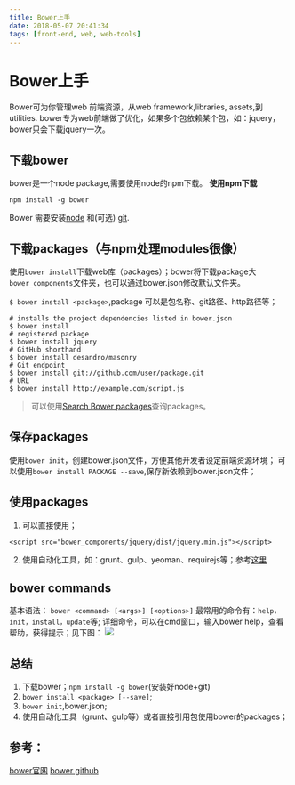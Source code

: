```yaml
---
title: Bower上手
date: 2018-05-07 20:41:34
tags: [front-end, web, web-tools]
---
```


# Bower上手
Bower可为你管理web 前端资源，从web framework,libraries, assets,到 utilities.
bower专为web前端做了优化，如果多个包依赖某个包，如：jquery，bower只会下载jquery一次。

## 下载bower
bower是一个node package,需要使用node的npm下载。
**使用npm下载**
````
npm install -g bower
````
Bower 需要安装[node](http://nodejs.org/) 和(可选) [git](http://git-scm.org/).

## 下载packages（与npm处理modules很像）
使用`bower install`下载web库（packages）；bower将下载package大`bower_components`文件夹，也可以通过bower.json修改默认文件夹。

`$ bower install <package>`,package 可以是包名称、git路径、http路径等；

```
# installs the project dependencies listed in bower.json
$ bower install
# registered package
$ bower install jquery
# GitHub shorthand
$ bower install desandro/masonry
# Git endpoint
$ bower install git://github.com/user/package.git
# URL
$ bower install http://example.com/script.js
```

>可以使用[Search Bower packages](http://bower.io/search)查询packages。

## 保存packages
使用`bower init`，创建bower.json文件，方便其他开发者设定前端资源环境；
可以使用`bower install PACKAGE --save`,保存新依赖到bower.json文件；

## 使用packages
1. 可以直接使用；
```
<script src="bower_components/jquery/dist/jquery.min.js"></script>
```
2. 使用自动化工具，如：grunt、gulp、yeoman、requirejs等；参考[这里](http://bower.io/docs/tools/)

## bower commands
基本语法：
`bower <command> [<args>] [<options>]`
最常用的命令有：`help，init，install，update`等;
详细命令，可以在cmd窗口，输入bower help，查看帮助，获得提示；见下图：
![](index_files/f3b30063-6d5b-457c-b089-6624cae0d7ea.png)


## 总结
1. 下载bower；`npm install -g bower`(安装好node+git)
2. `bower install <package> [--save]`;
3. `bower init`,bower.json;
4. 使用自动化工具（grunt、gulp等）或者直接引用包使用bower的packages；


## 参考：
[bower官网](http://bower.io/)
[bower github](https://github.com/bower/bower)

